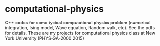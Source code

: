 # computational-physics
C++ codes for some typical computational physics problem (numerical integration, Ising model, Wave equation, Random walk, etc). See the pdfs for details.
These are my projects for computational physics class at New York University (PHYS-GA-2000 2015)
